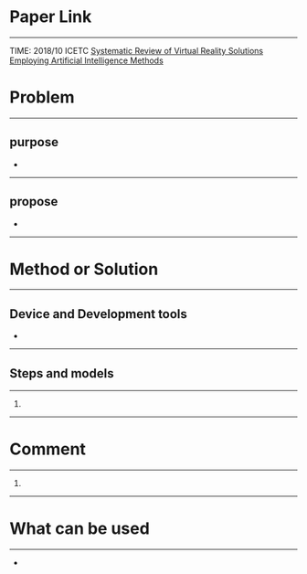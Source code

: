 # Paper Link
---

TIME: 2018/10 ICETC
[Systematic Review of Virtual Reality Solutions Employing Artificial Intelligence Methods](https://dl.acm.org/doi/10.1145/3290511.3290558)


# Problem
---

## purpose

- 
---

## propose
- 
---

# Method or Solution
---

## Device and Development tools
- 
---

## Steps and models
---

1. 
---

# Comment
---

1. 
---

# What can be used
---

- 